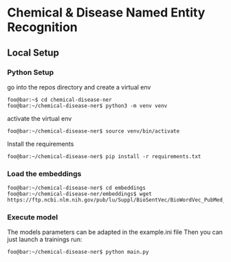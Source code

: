 # Chemical & Disease Named Entity Recognition

## Local Setup

### Python Setup

go into the repos directory and create a virtual env

```console
foo@bar:~$ cd chemical-disease-ner
foo@bar:~/chemical-disease-ner$ python3 -m venv venv
```

activate the virtual env

```console
foo@bar:~/chemical-disease-ner$ source venv/bin/activate
```

Install the requirements

```console
foo@bar:~/chemical-disease-ner$ pip install -r requirements.txt
```

### Load the embeddings

```console
foo@bar:~/chemical-disease-ner$ cd embeddings
foo@bar:~/chemical-disease-ner/embeddings$ wget https://ftp.ncbi.nlm.nih.gov/pub/lu/Suppl/BioSentVec/BioWordVec_PubMed_MIMICIII_d200.vec.bin
```

### Execute model

The models parameters can be adapted in the example.ini file
Then you can just launch a trainings run:

```console
foo@bar:~/chemical-disease-ner$ python main.py
```
